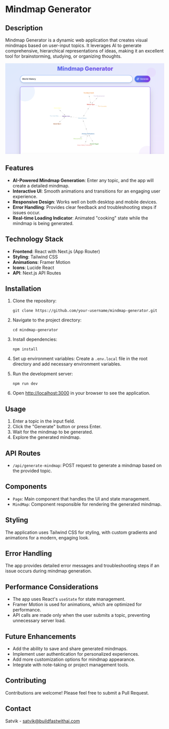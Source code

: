 # Mindmap Generator

## Description

Mindmap Generator is a dynamic web application that creates visual mindmaps based on user-input topics. It leverages AI to generate comprehensive, hierarchical representations of ideas, making it an excellent tool for brainstorming, studying, or organizing thoughts.

![Demo of Mindmap Generator](public/images/demo.png)

## Features

- **AI-Powered Mindmap Generation**: Enter any topic, and the app will create a detailed mindmap.
- **Interactive UI**: Smooth animations and transitions for an engaging user experience.
- **Responsive Design**: Works well on both desktop and mobile devices.
- **Error Handling**: Provides clear feedback and troubleshooting steps if issues occur.
- **Real-time Loading Indicator**: Animated "cooking" state while the mindmap is being generated.

## Technology Stack

- **Frontend**: React with Next.js (App Router)
- **Styling**: Tailwind CSS
- **Animations**: Framer Motion
- **Icons**: Lucide React
- **API**: Next.js API Routes

## Installation

1. Clone the repository:
   ```
   git clone https://github.com/your-username/mindmap-generator.git
   ```

2. Navigate to the project directory:
   ```
   cd mindmap-generator
   ```

3. Install dependencies:
   ```
   npm install
   ```

4. Set up environment variables:
   Create a `.env.local` file in the root directory and add necessary environment variables.

5. Run the development server:
   ```
   npm run dev
   ```

6. Open [http://localhost:3000](http://localhost:3000) in your browser to see the application.

## Usage

1. Enter a topic in the input field.
2. Click the "Generate" button or press Enter.
3. Wait for the mindmap to be generated.
4. Explore the generated mindmap.

## API Routes

- `/api/generate-mindmap`: POST request to generate a mindmap based on the provided topic.

## Components

- `Page`: Main component that handles the UI and state management.
- `MindMap`: Component responsible for rendering the generated mindmap.

## Styling

The application uses Tailwind CSS for styling, with custom gradients and animations for a modern, engaging look.

## Error Handling

The app provides detailed error messages and troubleshooting steps if an issue occurs during mindmap generation.

## Performance Considerations

- The app uses React's `useState` for state management.
- Framer Motion is used for animations, which are optimized for performance.
- API calls are made only when the user submits a topic, preventing unnecessary server load.

## Future Enhancements

- Add the ability to save and share generated mindmaps.
- Implement user authentication for personalized experiences.
- Add more customization options for mindmap appearance.
- Integrate with note-taking or project management tools.

## Contributing

Contributions are welcome! Please feel free to submit a Pull Request.

## Contact

Satvik - satvik@buildfastwithai.com